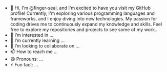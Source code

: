 - 👋 Hi, I'm @finger-seal, and I'm excited to have you visit my GitHub profile! Currently, I'm exploring various programming languages and frameworks, and I enjoy diving into new technologies. My passion for coding drives me to continuously expand my knowledge and skills. Feel free to explore my repositories and projects to see some of my work..
- 👀 I’m interested in ...
- 🌱 I’m currently learning ...
- 💞️ I’m looking to collaborate on ...
- 📫 How to reach me ...
- 😄 Pronouns: ...
- ⚡ Fun fact: ...

<!---
finger-seal/finger-seal is a ✨ special ✨ repository because its `README.md` (this file) appears on your GitHub profile.
You can click the Preview link to take a look at your changes.
--->
